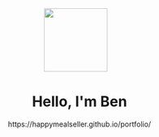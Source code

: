 <div align="center"> 
<img src="https://c.tenor.com/zcg_1XBw-AMAAAAi/tkthao219-bubududu.gif" width="125" height="125"> 
&nbsp  
&nbsp  
<h1>Hello, I'm Ben</h1>  
https://happymealseller.github.io/portfolio/
</div>
